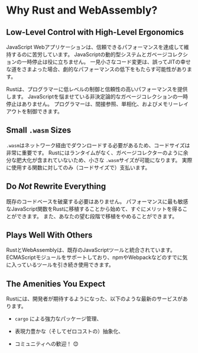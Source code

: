 # Why Rust and WebAssembly?

## Low-Level Control with High-Level Ergonomics

JavaScript Webアプリケーションは、信頼できるパフォーマンスを達成して維持するのに苦労しています。
JavaScriptの動的型システムとガベージコレクションの一時停止は役に立ちません。
一見小さなコード変更は、誤ってJITの幸せな道をさまよった場合、劇的なパフォーマンスの低下をもたらす可能性があります。

Rustは、プログラマーに低レベルの制御と信頼性の高いパフォーマンスを提供します。
JavaScriptを悩ませている非決定論的なガベージコレクションの一時停止はありません。
プログラマーは、間接参照、単相化、およびメモリーレイアウトを制御できます。

## Small `.wasm` Sizes

`.wasm`はネットワーク経由でダウンロードする必要があるため、コードサイズは非常に重要です。
Rustにはランタイムがなく、ガベージコレクターのように余分な肥大化が含まれていないため、小さな `.wasm`サイズが可能になります。
実際に使用する関数に対してのみ（コードサイズで）支払います。

## Do *Not* Rewrite Everything

既存のコードベースを破棄する必要はありません。
パフォーマンスに最も敏感なJavaScript関数をRustに移植することから始めて、すぐにメリットを得ることができます。
また、あなたの望む段階で移植をやめることができます。

## Plays Well With Others

RustとWebAssemblyは、既存のJavaScriptツールと統合されています。
ECMAScriptモジュールをサポートしており、npmやWebpackなどのすでに気に入っているツールを引き続き使用できます。

## The Amenities You Expect

Rustには、開発者が期待するようになった、以下のような最新のサービスがあります。

* `cargo` による強力なパッケージ管理、

* 表現力豊かな（そしてゼロコストの）抽象化、

* コミュニティへの歓迎！ 😊
